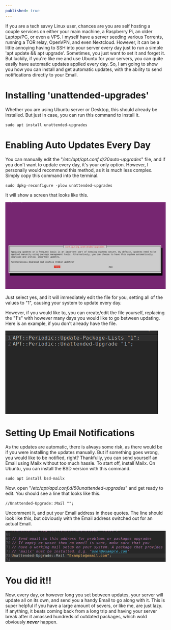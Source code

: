 ```yaml
---
published: true
---
```

If you are a tech savvy Linux user, chances are you are self hosting a couple services on either your main machine, a Raspberry Pi, an older Laptop/PC, or even a VPS. I myself have a server seeding various Torrents, running a TOR relay, OpenVPN, and even Nextcloud. However, it can be a little annoying having to SSH into your server every day just to run a simple 'apt update && apt upgrade'. Sometimes, you just want to set it and forget it. But luckily, if you're like me and use Ubuntu for your servers, you can quite easily have automatic updates applied every day. So, I am going to show you how you can install and get automatic updates, with the ability to send notifications directly to your Email. 

# Installing 'unattended-upgrades'

Whether you are using Ubuntu server or Desktop, this should already be installed. But just in case, you can run this command to install it. 

	sudo apt install unattended-upgrades 
	
# Enabling Auto Updates Every Day 

You can manually edit the "*/etc/apt/apt.conf.d/20auto-upgrades*" file, and if you don't want to update every day, it's your only option. However, I personally would recommend this method, as it is much less complex. Simply copy this command into the terminal. 

	sudo dpkg-reconfigure -plow unattended-upgrades
	
It will show a screen that looks like this. 

![TUI](/images/Unattended-Upgrades.png) 

Just select yes, and it will immediately edit the file for you, setting all of the values to "1", causing your system to update every day. 

However, if you would like to, you can create/edit the file yourself, replacing the "1's" with however many days you would like to go between updating. Here is an example, if you don't already have the file. 

![FILE](/images/Unattended-Upgrades-File.png) 

# Setting Up Email Notifications 

As the updates are automatic, there is always some risk, as there would be if you were installing the updates manually. But if something goes wrong, you would like to be notified, right? Thankfully, you can send yourself an Email using Mailx without too much hassle. To start off, install Mailx. On Ubuntu, you can install the BSD version with this command. 

	sudo apt install bsd-mailx
	
 Now, open "*/etc/apt/apd.conf.d/50unattended-upgrades*" and get ready to edit. You should see a line that looks like this. 
 
	//Unattended-Upgrade::Mail "";
	
Uncomment it, and put your Email address in those quotes. The line should look like this, but obviously with the Email address switched out for an actual Email. 

![EMAIL](/images/Unattended-Upgrades-Email.png) 

# You did it!! 

Now, every day, or however long you set between updates, your server will update all on its own, and send you a handy Email to go along with it. This is super helpful if you have a large amount of severs, or like me, are just lazy. If anything, it beats coming back from a long trip and having your server break after it amassed hundreds of outdated packages, which wold obviously ***never*** happen.
